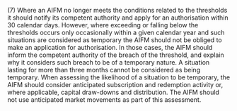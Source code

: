 (7) Where an AIFM no longer meets the conditions related to the thresholds it should notify its competent authority and apply for an authorisation within 30 calendar days. However, where exceeding or falling below the thresholds occurs only occasionally within a given calendar year and such situations are considered as temporary the AIFM should not be obliged to make an application for authorisation. In those cases, the AIFM should inform the competent authority of the breach of the threshold, and explain why it considers such breach to be of a temporary nature. A situation lasting for more than three months cannot be considered as being temporary. When assessing the likelihood of a situation to be temporary, the AIFM should consider anticipated subscription and redemption activity or, where applicable, capital draw-downs and distribution. The AIFM should not use anticipated market movements as part of this assessment.